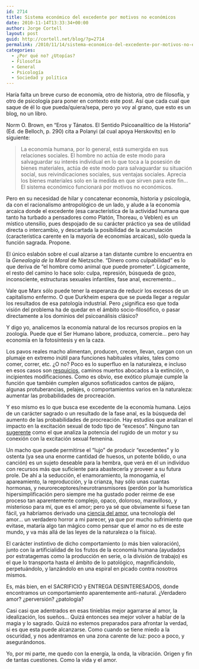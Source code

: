 ```yaml
---
id: 2714
title: Sistema económico del excedente por motivos no económicos
date: 2010-11-14T13:33:34+00:00
author: Jorge Cortell
layout: post
guid: http://cortell.net/blog/?p=2714
permalink: /2010/11/14/sistema-economico-del-excedente-por-motivos-no-economicos/
categories:
  - ¿Por qué no? ¿Utopías?
  - Filosofí­a
  - General
  - Psicología
  - Sociedad y polí­tica
---
```

Haría falta un breve curso de economía, otro de historia, otro de filosofía, y otro de psicología para poner en contexto este post. Así que cada cual que saque de él lo que pueda/quiera/sepa, pero yo voy al grano, que esto es un blog, no un libro.

Norm O. Brown, en &#8220;Eros y Tánatos. El Sentido Psicoanalítico de la Historia&#8221; (Ed. de Belloch, p. 290) cita a Polanyi (al cual apoya Herskovits) en lo siguiente:

> La economía humana, por lo general, está sumergida en sus relaciones sociales. El hombre no actúa de este modo para salvaguardar su interés individual en lo que toca a la posesión de bienes materiales, actúa de este modo para salvaguardar su situación social, sus reivindicaciones sociales, sus ventajas sociales. Aprecia los bienes materiales solo en la medida en que sirven para este fin&#8230; El sistema económico funcionará por motivos no económicos.

Pero en su necesidad de hilar y concatenar economía, historia y psicología, da con el racionalismo antropológico de un lado, y alude a la economía arcaica donde el excedente (esa característica de la actividad humana que tanto ha turbado a pensadores como Platón, Thoreau, o Veblen) es un místico utensilio, pues despojado de su carácter práctico ya sea de utilidad directa o intercambio, y descartada la posibilidad de la acumulación (característica carente en la mayoría de economías arcaicas), sólo queda la función sagrada. Propone.

El único eslabón sobre el cual alzarse a tan distante cumbre lo encuentra en la _Genealogía de la Moral_ de Nietzsche. &#8220;Dinero como culpabilidad&#8221; es lo que deriva de &#8220;el hombre como animal que puede prometer&#8221;. Lógicamente, el resto del camino lo hace solo: culpa, represión, búsqueda de gozo, inconsciente, estructuras sexuales infantiles, fase anal, excremento&#8230;

Vale que Marx sólo puede tener la esperanza de reducir los excesos de un capitalismo enfermo. O que Durkheim espera que se pueda llegar a regular los resultados de esa patología industrial. Pero ¿significa eso que toda visión del problema ha de quedar en el ámbito socio-filosófico, o pasar directamente a los dominios del psicoanálisis clásico?

Y digo yo, analicemos la economía natural de los recursos propios en la zoología. Puede que el Ser Humano labore, produzca, comercie&#8230; pero hay economía en la fotosíntesis y en la caza.

Los pavos reales macho alimentan, producen, crecen, llevan, cargan con un plumaje en extremo inútil para funciones habituales vitales, tales como comer, correr, etc. ¿O no? Poco es lo superfluo en la naturaleza, e incluso en esos casos son <a title="http://www.divinecaroline.com/22178/67814-seven-evolutionary-leftovers-human-body" href="http://www.divinecaroline.com/22178/67814-seven-evolutionary-leftovers-human-body" target="_blank">resquicios</a>, caminos muertos abocados a la extinción, o incipientes modificaciones. Como es obvio, ese exótico plumaje cumple la función que también cumplen algunos sofisticados cantos de pájaro, algunas protuberancias, pelajes, o comportamientos varios en la naturaleza: aumentar las probabilidades de procreación.

Y eso mismo es lo que busca ese excedente de la economía humana. Lejos de un carácter sagrado o un resultado de la fase anal, es la búsqueda del aumento de las probabilidades de procreación. Hay estudios que analizan el impacto en la excitación sexual de todo tipo de &#8220;excesos&#8221;. Ninguno tan <a title="http://www.insideline.com/maserati/women-purr-for-maserati-engine-sound-vw-polo-not-so-much.html" href="http://www.insideline.com/maserati/women-purr-for-maserati-engine-sound-vw-polo-not-so-much.html" target="_blank">sugerente</a> como el que analiza la potencia del rugido de un motor y su conexión con la excitación sexual femenina.

Un macho que puede permitirse el &#8220;lujo&#8221; de producir &#8220;excedentes&#8221; y lo ostenta (ya sea una enorme cantidad de huesos, un potente bólido, o una canción) es un sujeto deseable para la hembra, que verá en él un indivíduo con recursos más que suficiente para abastecerla y proveer a su futura prole. De ahí a la seducción, el enamoramiento, la monogamia, el apareamiento, la reproducción, y la crianza, hay sólo unas cuantas hormonas, y neuroreceptores/neurotransmisores (perdón por la humorística hipersimplificación pero siempre me ha gustado poder reirme de ese proceso tan aparentemente complejo, opaco, doloroso, maravilloso, y misterioso para mí, que es el amor; pero ya sé que obviamente si fuese tan fácil, ya habríamos derivado una <a title="http://www.youtube.com/watch?v=x-ewvCNguug" href="http://www.youtube.com/watch?v=x-ewvCNguug" target="_blank">ciencia del amor</a>, una tecnología del amor&#8230; un verdadero horror a mi parecer, ya que por mucho sufrimiento que evitase, mataría algo tan mágico como pensar que el amor no es de este mundo, y va más allá de las leyes de la naturaleza o la física).

El carácter instintivo de dicho comportamiento (o más bien valoración), junto con la artificialidad de los frutos de la economía humana (ayudados por estratagemas como la producción en serie, o la división de trabajo) es el que lo transporta hasta el ámbito de lo patológico, magnificándolo, perpetuándolo, y lanzándolo en una espiral en picado contra nosotros mismos.

Es, más bien, en el SACRIFICIO y ENTREGA DESINTERESADOS, donde encontramos un comportamiento aparentemente anti-natural. ¿Verdadero amor? ¿perversión? ¿patología?

Casi casi que adentrados en esas tinieblas mejor agarrarse al amor, la idealización, los sueños&#8230; Quizá entonces sea mejor volver a hablar de la magia y lo sagrado. Quizá no estemos preparados para afrontar la verdad, si es que esta puede alcanzarse. Como cuando se tiene miedo a la oscuridad, y nos adentramos en una zona carente de luz: poco a poco, y asegurándonos.

Yo, por mi parte, me quedo con la energía, la onda, la vibración. Origen y fin de tantas cuestiones. Como la vida y el amor.
